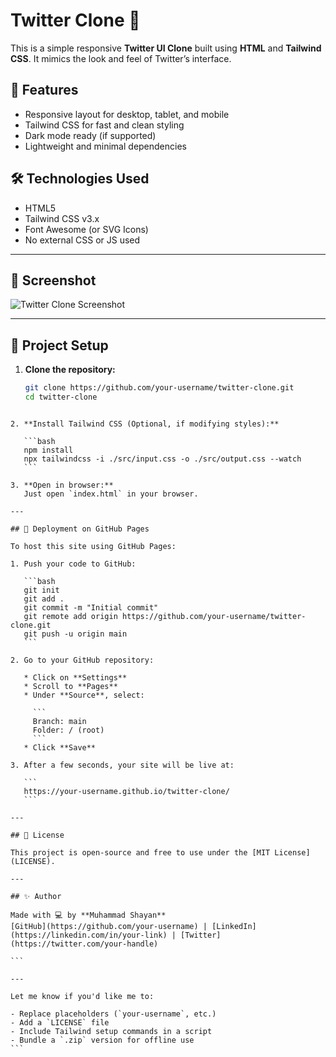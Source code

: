 # Twitter Clone 💙

This is a simple responsive **Twitter UI Clone** built using **HTML** and **Tailwind CSS**. It mimics the look and feel of Twitter’s interface.

## 🚀 Features

- Responsive layout for desktop, tablet, and mobile
- Tailwind CSS for fast and clean styling
- Dark mode ready (if supported)
- Lightweight and minimal dependencies

## 🛠️ Technologies Used

- HTML5
- Tailwind CSS v3.x
- Font Awesome (or SVG Icons)
- No external CSS or JS used

---

## 📸 Screenshot

![Twitter Clone Screenshot](./screenshot.png)

---

## 📁 Project Setup

1. **Clone the repository:**
   ```bash
   git clone https://github.com/your-username/twitter-clone.git
   cd twitter-clone
````

2. **Install Tailwind CSS (Optional, if modifying styles):**

   ```bash
   npm install
   npx tailwindcss -i ./src/input.css -o ./src/output.css --watch
   ```

3. **Open in browser:**
   Just open `index.html` in your browser.

---

## 🚢 Deployment on GitHub Pages

To host this site using GitHub Pages:

1. Push your code to GitHub:

   ```bash
   git init
   git add .
   git commit -m "Initial commit"
   git remote add origin https://github.com/your-username/twitter-clone.git
   git push -u origin main
   ```

2. Go to your GitHub repository:

   * Click on **Settings**
   * Scroll to **Pages**
   * Under **Source**, select:

     ```
     Branch: main
     Folder: / (root)
     ```
   * Click **Save**

3. After a few seconds, your site will be live at:

   ```
   https://your-username.github.io/twitter-clone/
   ```

---

## 📝 License

This project is open-source and free to use under the [MIT License](LICENSE).

---

## ✨ Author

Made with 💻 by **Muhammad Shayan**
[GitHub](https://github.com/your-username) | [LinkedIn](https://linkedin.com/in/your-link) | [Twitter](https://twitter.com/your-handle)

```

---

Let me know if you'd like me to:

- Replace placeholders (`your-username`, etc.)
- Add a `LICENSE` file
- Include Tailwind setup commands in a script  
- Bundle a `.zip` version for offline use
```

